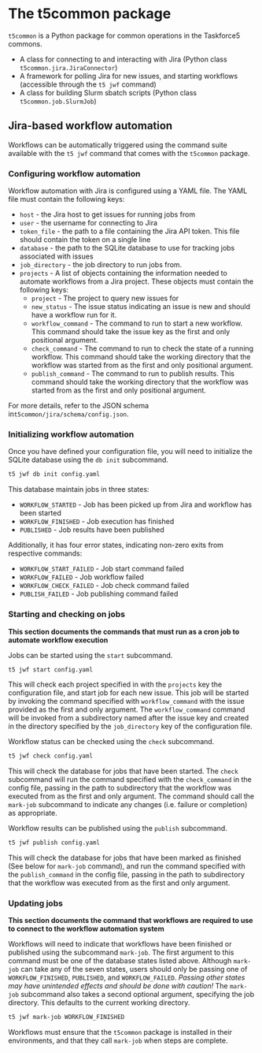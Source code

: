 # The t5common package
`t5common` is a Python package for common operations in the Taskforce5 commons.

- A class for connecting to and interacting with Jira (Python class `t5common.jira.JiraConnector`)
- A framework for polling Jira for new issues, and starting workflows (accessible through the `t5 jwf` command)
- A class for building Slurm sbatch scripts (Python class `t5common.job.SlurmJob`)


## Jira-based workflow automation

Workflows can be automatically triggered using the command suite available with the `t5 jwf` command that comes with
the `t5common` package. 

### Configuring workflow automation

Workflow automation with Jira is configured using a YAML file. The YAML file must contain the following keys:

- `host` - the Jira host to get issues for running jobs from
- `user` - the username for connecting to Jira
- `token_file` - the path to a file containing the Jira API token. This file should contain the token on a single line
- `database` - the path to the SQLite database to use for tracking jobs associated with issues
- `job_directory` - the job directory to run jobs from.
- `projects` - A list of objects containing the information needed to automate workflows from a Jira project. These objects must contain the following keys:
   - `project` - The project to query new issues for
   - `new_status` - The issue status indicating an issue is new and should have a workflow run for it.
   - `workflow_command` - The command to run to start a new workflow. This command should take the issue key as the first and only positional argument.
   - `check_command` - The command to run to check the state of a running workflow. This command should take the working directory that the workflow was started from as the first and only positional argument.
   - `publish_command` - The command to run to publish results. This command should take the working directory that the workflow was started from as the first and only positional argument.

For more details, refer to the JSON schema in`t5common/jira/schema/config.json`.


### Initializing workflow automation

Once you have defined your configuration file, you will need to initialize the SQLite database using the `db init` subcommand.

```bash
t5 jwf db init config.yaml
```

This database maintain jobs in three states:

- `WORKFLOW_STARTED` - Job has been picked up from Jira and workflow has been started
- `WORKFLOW_FINISHED` - Job execution has finished
- `PUBLISHED` - Job results have been published

Additionally, it has four error states, indicating non-zero exits from respective commands:

- `WORKFLOW_START_FAILED` - Job start command failed
- `WORKFLOW_FAILED` - Job workflow failed
- `WORKFLOW_CHECK_FAILED` - Job check command failed
- `PUBLISH_FAILED` - Job publishing command failed


### Starting and checking on jobs

**This section documents the commands that must run as a cron job to automate workflow execution**

Jobs can be started using the `start` subcommand.

```bash
t5 jwf start config.yaml
```

This will check each project specified in with the `projects` key the configuration file, and start job for each new issue. This
job will be started by invoking the command specified with `workflow_command` with the issue provided as the first and only argument.
The `workflow_command` command will be invoked from a subdirectory named after the issue key and created in the directory specified 
by the `job_directory` key of the configuration file. 

Workflow status can be checked using the `check` subcommand.

```bash
t5 jwf check config.yaml
```

This will check the database for jobs that have been started. The `check` subcommand
will run the command specified with the `check_command` in the config file, passing in the path to subdirectory that the workflow 
was executed from as the first and only argument. The command should call the `mark-job` subcommand to indicate any changes (i.e.
failure or completion) as appropriate. 

Workflow results can be published using the `publish` subcommand.

```bash
t5 jwf publish config.yaml
```

This will check the database for jobs that have been marked as finished (See below for `mark-job` command), and run the command 
specified with the `publish_command` in the config file, passing in the path to subdirectory that the workflow was executed from
as the first and only argument.


### Updating jobs

**This section documents the command that workflows are required to use to connect to the workflow automation system**

Workflows will need to indicate that workflows have been finished or published using the subcommand `mark-job`. The first argument to this command
must be one of the database states listed above. Although `mark-job` can take any of the seven states, users should only be passing one of
`WORKFLOW_FINISHED`, `PUBLISHED`, and `WORKFLOW_FAILED`. _Passing other states may have unintended effects and should be done with caution!_
The `mark-job` subcommand also takes a second optional argument, specifying the job directory. This defaults to the current working directory.

```bash
t5 jwf mark-job WORKFLOW_FINISHED
```

Workflows must ensure that the `t5common` package is installed in their environments, and that they call `mark-job` when steps are complete.
